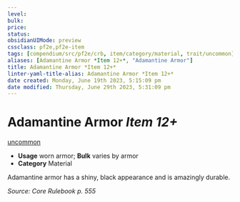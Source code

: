 ```yaml
---
level:
bulk:
price:
status:
obsidianUIMode: preview
cssclass: pf2e,pf2e-item
tags: [compendium/src/pf2e/crb, item/category/material, trait/uncommon]
aliases: [Adamantine Armor *Item 12+*, "Adamantine Armor"]
title: Adamantine Armor *Item 12+*
linter-yaml-title-alias: Adamantine Armor *Item 12+*
date created: Monday, June 19th 2023, 5:15:09 pm
date modified: Thursday, June 29th 2023, 5:31:09 pm
---
```


# Adamantine Armor *Item 12+*

[uncommon](rules/traits/uncommon.md)  

- **Usage** worn armor; **Bulk** varies by armor
- **Category** Material

Adamantine armor has a shiny, black appearance and is amazingly durable.

*Source: Core Rulebook p. 555*
